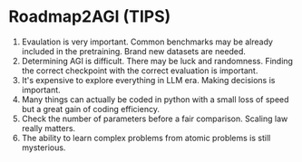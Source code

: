 # Roadmap2AGI (TIPS)
1. Evaulation is very important. Common benchmarks may be already included in the pretraining. Brand new datasets are needed.
2. Determining AGI is difficult. There may be luck and randomness. Finding the correct checkpoint with the correct evaluation is important.
3. It's expensive to explore everything in LLM era. Making decisions is important.
4. Many things can actually be coded in python with a small loss of speed but a great gain of coding efficiency.
5. Check the number of parameters before a fair comparison. Scaling law really matters.
6. The ability to learn complex problems from atomic problems is still mysterious.
